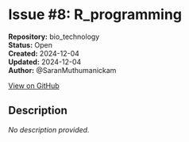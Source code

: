 # Issue #8: R_programming

**Repository:** bio_technology  
**Status:** Open  
**Created:** 2024-12-04  
**Updated:** 2024-12-04  
**Author:** @SaranMuthumanickam  

[View on GitHub](https://github.com/Simtestlab/bio_technology/issues/8)

## Description

*No description provided.*